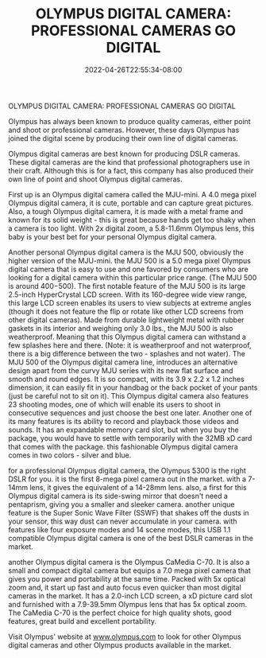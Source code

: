 ﻿---
title: "OLYMPUS DIGITAL CAMERA: PROFESSIONAL CAMERAS GO DIGITAL"
date: 2022-04-26T22:55:34-08:00
description: "Digital-Camera Tips for Web Success"
featured_image: "/images/Digital-Camera.jpg"
tags: ["Digital Camera"]
---

OLYMPUS DIGITAL CAMERA: PROFESSIONAL CAMERAS GO DIGITAL

Olympus has always been known to produce quality cameras, either point and shoot or professional cameras. However, these days Olympus has joined the digital scene by producing their own line of digital cameras.

Olympus digital cameras are best known for producing DSLR cameras. These digital cameras are the kind that professional photographers use in their craft. Although this is for a fact, this company has also produced their own line of point and shoot Olympus digital cameras. 

First up is an Olympus digital camera called the MJU-mini. A 4.0 mega pixel Olympus digital camera, it is cute, portable and can capture great pictures. Also, a tough Olympus digital camera, it is made with a metal frame and known for its solid weight - this is great because hands get too shaky when a camera is too light. With 2x digital zoom, a 5.8-11.6mm Olympus lens, this baby is your best bet for your personal Olympus digital camera.

Another personal Olympus digital camera is the MJU 500, obviously the higher version of the MJU-mini. the MJU 500 is a 5.0 mega pixel Olympus digital camera that is easy to use and one favored by consumers who are looking for a digital camera within this particular price range. (The MJU 500 is around $400-$500). The first notable feature of the MJU 500 is its large 2.5-inch HyperCrystal LCD screen. With its 160-degree wide view range, this large LCD screen enables its users to view subjects at extreme angles (though it does not feature the flip or rotate like other LCD screens from other digital cameras). Made from durable lightweight metal with rubber gaskets in its interior and weighing only 3.0 lbs., the MJU 500 is also weatherproof. Meaning that this Olympus digital camera can withstand a few splashes here and there. (Note: it is weatherproof and not waterproof, there is a big difference between the two - splashes and not water). The MJU 500 of the Olympus digital camera line, introduces an alternative design apart from the curvy MJU series with its new flat surface and smooth and round edges. It is so compact, with its 3.9 x 2.2 x 1.2 inches dimension, it can easily fit in your handbag or the back pocket of your pants (just be careful not to sit on it). This Olympus digital camera also features 23 shooting modes, one of which will enable its users to shoot in consecutive sequences and just choose the best one later. Another one of its many features is its ability to record and playback those videos and sounds. It has an expandable memory card slot, but when you buy the package, you would have to settle with temporarily with the 32MB xD card that comes with the package. this fashionable Olympus digital camera comes in two colors - silver and blue. 

for a professional Olympus digital camera, the Olympus 5300 is the right DSLR for you. it is the first 8-mega pixel camera out in the market. with a 7-14mm lens, it gives the equivalent of a 14-28mm lens. also, a first for this Olympus digital camera is its side-swing mirror that doesn't need a pentaprism, giving you a smaller and sleeker camera. another unique feature is the Super Sonic Wave Filter (SSWF) that shakes off the dusts in your sensor, this way dust can never accumulate in your camera. with features like four exposure modes and 14 scene modes, this USB 1.1 compatible Olympus digital camera is one of the best DSLR cameras in the market. 

another Olympus digital camera is the Olympus CaMedia C-70. It is also a small and compact digital camera but equips a 7.0 mega pixel camera that gives you power and portability at the same time. Packed with 5x optical zoom and, it start up fast and auto focus even quicker than most digital cameras in the market. It has a 2.0-inch LCD screen, a xD picture card slot and furnished with a 7.9-39.5mm Olympus lens that has 5x optical zoom. The CaMedia C-70 is the perfect choice for high quality shots, good features, great build and excellent portability.

Visit Olympus' website at www.olympus.com to look for other Olympus digital cameras and other Olympus products available in the market. 

